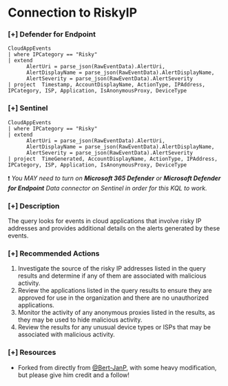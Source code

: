 # Connection to RiskyIP

### [+] Defender for Endpoint 
```
CloudAppEvents
| where IPCategory == "Risky"
| extend
      AlertUri = parse_json(RawEventData).AlertUri,
      AlertDisplayName = parse_json(RawEventData).AlertDisplayName,
      AlertSeverity = parse_json(RawEventData).AlertSeverity
| project  Timestamp, AccountDisplayName, ActionType, IPAddress, IPCategory, ISP, Application, IsAnonymousProxy, DeviceType
```

### [+] Sentinel
```
CloudAppEvents
| where IPCategory == "Risky"
| extend
      AlertUri = parse_json(RawEventData).AlertUri,
      AlertDisplayName = parse_json(RawEventData).AlertDisplayName,
      AlertSeverity = parse_json(RawEventData).AlertSeverity
| project  TimeGenerated, AccountDisplayName, ActionType, IPAddress, IPCategory, ISP, Application, IsAnonymousProxy, DeviceType
```
:exclamation: *You MAY need to turn on **Microsoft 365 Defender** or **Microsoft Defender for Endpoint** Data connector on Sentinel in order for this KQL to work.*

### [+] Description
The query looks for events in cloud applications that involve risky IP addresses and provides additional details on the alerts generated by these events.

### [+] Recommended Actions
1. Investigate the source of the risky IP addresses listed in the query results and determine if any of them are associated with malicious activity.
2. Review the applications listed in the query results to ensure they are approved for use in the organization and there are no unauthorized applications.
3. Monitor the activity of any anonymous proxies listed in the results, as they may be used to hide malicious activity.
4. Review the results for any unusual device types or ISPs that may be associated with malicious activity.

### [+] Resources
- Forked from directly from [@Bert-JanP](https://github.com/Bert-JanP), with some heavy modification, but please give him credit and a follow!
